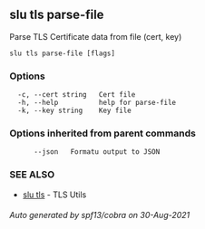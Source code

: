 ## slu tls parse-file

Parse TLS Certificate data from file (cert, key)

```
slu tls parse-file [flags]
```

### Options

```
  -c, --cert string   Cert file
  -h, --help          help for parse-file
  -k, --key string    Key file
```

### Options inherited from parent commands

```
      --json   Formatu output to JSON
```

### SEE ALSO

* [slu tls](slu_tls.md)	 - TLS Utils

###### Auto generated by spf13/cobra on 30-Aug-2021
